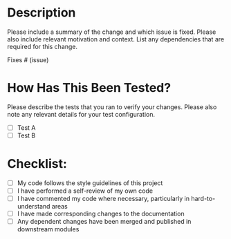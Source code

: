 # Description

Please include a summary of the change and which issue is fixed. Please also include relevant
motivation and context. List any dependencies that are required for this change.

Fixes # (issue)

# How Has This Been Tested?

Please describe the tests that you ran to verify your changes. Please also note any relevant details
for your test configuration.

- [ ] Test A
- [ ] Test B

# Checklist:

- [ ] My code follows the style guidelines of this project
- [ ] I have performed a self-review of my own code
- [ ] I have commented my code where necessary, particularly in hard-to-understand areas
- [ ] I have made corresponding changes to the documentation
- [ ] Any dependent changes have been merged and published in downstream modules
